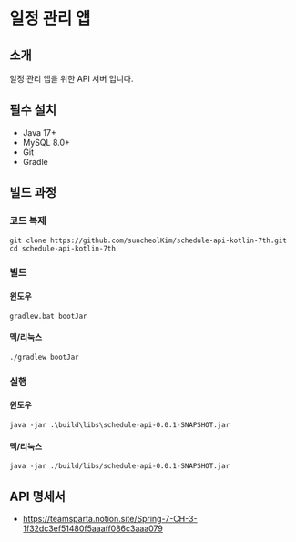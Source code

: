 # 일정 관리 앱

## 소개
일정 관리 앱을 위한 API 서버 입니다.

## 필수 설치
- Java 17+
- MySQL 8.0+
- Git
- Gradle

## 빌드 과정
### 코드 복제
```shell
git clone https://github.com/suncheolKim/schedule-api-kotlin-7th.git
cd schedule-api-kotlin-7th
```
### 빌드
#### 윈도우
```shell
gradlew.bat bootJar
```
#### 맥/리눅스
```shell
./gradlew bootJar
```
### 실행
#### 윈도우
```shell
java -jar .\build\libs\schedule-api-0.0.1-SNAPSHOT.jar
```
#### 맥/리눅스
```shell
java -jar ./build/libs/schedule-api-0.0.1-SNAPSHOT.jar
```

## API 명세서
- https://teamsparta.notion.site/Spring-7-CH-3-1f32dc3ef51480f5aaaff086c3aaa079